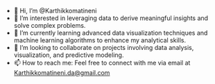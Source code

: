 - 👋 Hi, I’m @Karthikkomatineni
- 👀 I’m interested in leveraging data to derive meaningful insights and solve complex problems.
- 🌱 I’m currently learning advanced data visualization techniques and machine learning algorithms to enhance my analytical skills.
- 💞️ I’m looking to collaborate on projects involving data analysis, visualization, and predictive modeling.
- 📫 How to reach me: Feel free to connect with me via email at Karthikkomatineni.da@gmail.com

<!---
Karthikkomatineni/Karthikkomatineni is a ✨ special ✨ repository because its `README.md` (this file) appears on your GitHub profile.
You can click the Preview link to take a look at your changes.
--->
